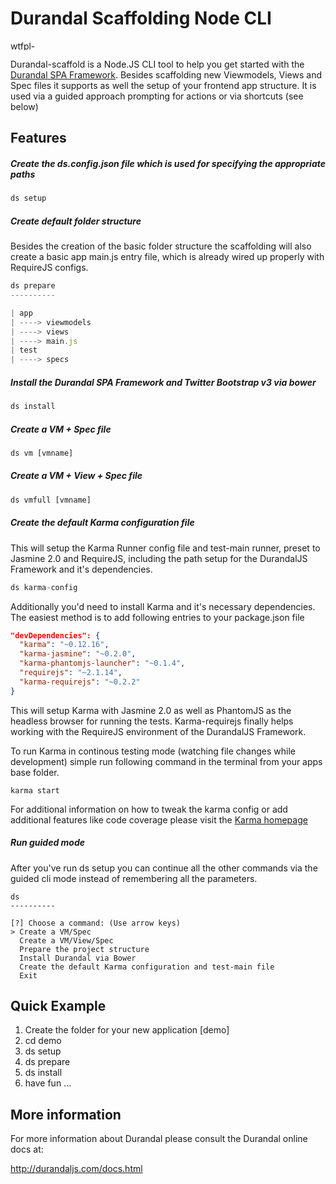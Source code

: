 Durandal Scaffolding Node CLI
===========

<a href="http://www.wtfpl.net/download/wtfpl-badge-2/" rel="attachment wp-att-50"><img alt="wtfpl-badge-2" src="http://www.wtfpl.net/wp-content/uploads/2012/12/wtfpl-badge-2.png" width="80" height="15"></a>

Durandal-scaffold is a Node.JS CLI tool to help you get started with the [Durandal SPA Framework](http://durandaljs.com/).
Besides scaffolding new Viewmodels, Views and Spec files it supports as well the setup of your frontend app structure.
It is used via a guided approach prompting for actions or via shortcuts (see below)

Features
-------------------

##### Create the ds.config.json file which is used for specifying the appropriate paths
```js
ds setup
```

##### Create default folder structure
Besides the creation of the basic folder structure the scaffolding will also
create a basic app main.js entry file, which is already wired up properly with
RequireJS configs.

```js
ds prepare
----------

| app
| ----> viewmodels
| ----> views
| ----> main.js
| test
| ----> specs
```

##### Install the Durandal SPA Framework and Twitter Bootstrap v3 via bower
```js
ds install
```

##### Create a VM + Spec file
```js
ds vm [vmname]
```

##### Create a VM + View + Spec file
```js
ds vmfull [vmname]
```

##### Create the default Karma configuration file
This will setup the Karma Runner config file and test-main runner, preset to Jasmine 2.0 and RequireJS,
including the path setup for the DurandalJS Framework and it's dependencies.

```js
ds karma-config
```

Additionally you'd need to install Karma and it's necessary dependencies. The
easiest method is to add following entries to your package.json file

```json
"devDependencies": {
  "karma": "~0.12.16",
  "karma-jasmine": "~0.2.0",
  "karma-phantomjs-launcher": "~0.1.4",
  "requirejs": "~2.1.14",
  "karma-requirejs": "~0.2.2"
}
```

This will setup Karma with Jasmine 2.0 as well as PhantomJS as the headless
browser for running the tests. Karma-requirejs finally helps working with the
RequireJS environment of the DurandalJS Framework.

To run Karma in continous testing mode (watching file changes while development)
simple run following command in the terminal from your apps base folder.

```Shell
karma start
```

For additional information on how to tweak the karma config or add additional features
like code coverage please visit the [Karma homepage](http://karma-runner.github.io/0.12/index.html)


##### Run guided mode
After you've run ds setup you can continue all the other commands via the guided
cli mode instead of remembering all the parameters.

```Shell
ds
----------

[?] Choose a command: (Use arrow keys)
> Create a VM/Spec
  Create a VM/View/Spec
  Prepare the project structure
  Install Durandal via Bower
  Create the default Karma configuration and test-main file
  Exit

```


Quick Example
-------------

1. Create the folder for your new application [demo]
2. cd demo
3. ds setup
4. ds prepare
5. ds install
6. have fun ...


More information
----------------

For more information about Durandal please consult
the Durandal online docs at:

http://durandaljs.com/docs.html
